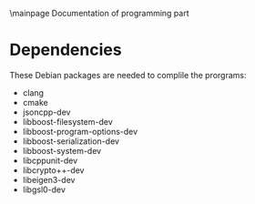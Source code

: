 \mainpage Documentation of programming part

# Dependencies

These Debian packages are needed to complile the prorgrams:

- clang
- cmake
- jsoncpp-dev
- libboost-filesystem-dev
- libboost-program-options-dev
- libboost-serialization-dev
- libboost-system-dev
- libcppunit-dev
- libcrypto++-dev
- libeigen3-dev
- libgsl0-dev
